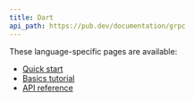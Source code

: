 ```yaml
---
title: Dart
api_path: https://pub.dev/documentation/grpc
---
```


These language-specific pages are available:

- [Quick start](quickstart)
- [Basics tutorial](basics)
- [API reference](api)
